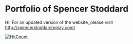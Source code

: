 # Portfolio of Spencer Stoddard

Hi! For an updated version of the website, please visit http://spencerstoddard.epizy.com/


 [![HitCount](http://hits.dwyl.com/StoddardSpencer96/{project}.svg?style=flat-square)](http://hits.dwyl.com/StoddardSpencer96/{project})
